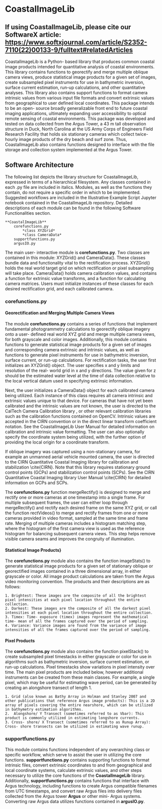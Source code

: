 ﻿# CoastalImageLib
 
## If using CoastalImageLib, please cite our SoftwareX article: https://www.softxjournal.com/article/S2352-7110(22)00133-9/fulltext#relatedArticles

CoastalImageLib is a Python- based library that produces common coastal image products intended for quantitative analysis of coastal environments. This library contains functions to georectify and merge multiple oblique camera views, produce statistical image products for a given set of images, create subsampled pixel instruments for use in bathymetric inversion, surface current estimation, run-up calculations, and other quantitative analyses. This library also contains support functions to format camera intrinsic values from various input file formats and convert extrinsic values from geographical to user defined local coordinates. This package intends to be an open- source broadly generalizable front end to future coastal imaging applications, ultimately expanding user accessibility to optical remote sensing of coastal environments. This package was developed and tested on data collected from the Argus Tower, a 43 m tall observation structure in Duck, North Carolina at the US Army Corps of Engineers Field Research Facility that holds six stationary cameras which collect twice- hourly image products of the dry beach and surf zone. Thus, CoastalImageLib also contains functions designed to interface with the file storage and collection system implemented at the Argus Tower. 

## Software Architecture

The following list depicts the library structure for CoastalImageLib, expressed in terms of a hierarchical filesystem. Any classes contained in each .py file are included in italics. Modules, as well as the functions they contain, do not require a specific order in which to be implemented. Suggested workflows are included in the Illustrative Example Script Jupyter notebook contained in the CoastalImageLib repository. Detailed descriptions of each module can be found in the following Software Functionalities section.

    **CoastalImageLib**
        corefunctions.py
            *class XYZGrid*
            *class CameraData*
        supportfunctions.py
        argusIO.py
    
The main user- interactive module is **corefunctions.py**. Two classes are contained in this module: XYZGrid() and CameraData(). These classes bundle data and functionality vital to the rectification process. XYZGrid() holds the real world target grid on which rectification or pixel subsampling will take place. CameraData() holds camera calibration values, and contains a function for extrinsic value transforms, and a function for calculating camera matrices. Users must initialize instances of these classes for each desired rectification grid, and each calibrated camera.

### corefunctions.py

#### Georectification and Merging Multiple Camera Views

The module **corefunctions.py** contains a series of functions that implement fundamental photogrammetry calculations to georectify oblique imagery onto a user- defined real world XYZ grid and merge multiple camera views, for both grayscale and color images. Additionally, this module contains functions to generate statistical image products for a given set of images and corresponding camera extrinsic and intrinsic values, as well as functions to generate pixel instruments for use in bathymetric inversion, surface current, or run-up calculations. For rectification tasks, the user first initializes an XYZGrid() object. The user specifies x and y limits and resolution of the real- world grid in x and y directions. The value given for z should be the estimated water level at the time of data collection relative to the local vertical datum used in specifying extrinsic information. 

Next, the user initializes a CameraData() object for each calibrated camera being utilized. Each instance of this class requires all camera intrinsic and extrinsic values unique to that device. For cameras that have not yet been calibrated and the intrinsic values are not known, the user is directed to the CalTech Camera Calibration library , or other relevant calibration libraries such as the calibration functions contained on OpenCV. Intrinsic values are accepted in the CIRN convention or in the direct linear transform coefficient notation. See the CoastalImageLib User Manual for detailed information on calibration and intrinsic value formatting. The user can also optionally specify the coordinate system being utilized, with the further option of providing the local origin for a coordinate transform. 

If oblique imagery was captured using a non-stationary camera, for example an unmanned aerial vehicle mounted camera, the user is directed to the CIRN Quantitative Coastal Imaging library for calibration and stabilization \cite{CIRN}. Note that this library requires stationary ground control points (GCPs) and stabilization control points (SCPs). See the CIRN Quantitative Coastal Imaging library User Manual \cite{CIRN} for detailed information on GCPs and SCPs.
    
The **corefunctions.py** function mergeRectify() is designed to merge and rectify one or more cameras at one timestamp into a single frame. For multiple subsequent frames, the user can either loop through mergeRectify() and rectify each desired frame on the same XYZ grid, or call the function rectVideos() to merge and rectify frames from one or more cameras provided in video format, sampled at the same time and frame rate. Merging of multiple cameras includes a histogram matching step, where the histogram of the first camera view is used as the reference histogram for balancing subsequent camera views. This step helps remove visible camera seams and improves the congruity of illumination.

#### Statistical Image Products}

The **corefunctions.py** module also contains the function imageStats() to generate statistical image products for a given set of stationary oblique or georectified images contained in a three dimensional array, in either grayscale or color. All image product calculations are taken from the Argus video monitoring convention. The products and their descriptions are as follows:

    1. Brightest: These images are the composite of all the brightest pixel intensities at each pixel location throughout the entire collection.
    2. Darkest: These images are the composite of all the darkest pixel intensities at each pixel location throughout the entire collection.
    3. Timex: Time- exposure (timex) images represent the mathematical time- mean of all the frames captured over the period of sampling. 
    4. Variance: Variance images are found from the variance of image intensities of all the frames captured over the period of sampling. 

#### Pixel Products

The **corefunctions.py** module also contains the function pixelStack() to create subsampled pixel timestacks in either grayscale or color for use in algorithms such as bathymetric inversion, surface current estimation, or run-up calculations. Pixel timestacks show variations in pixel intensity over time. The main pixel products are included below, however additional instruments can be created from these main classes. For example, a single pixel, which may be useful for estimating wave period, can be generated by creating an alongshore transect of length 1.

    1. Grid (also known as Bathy Array in Holman and Stanley 2007 and other publications that reference Argus image products): This is a 2D array of pixels covering the entire nearshore, which can be utilized in bathymetry estimation algorithms. 
    2.  Alongshore/ Y Transect (sometimes referred to as Vbar): This product is commonly utilized in estimating longshore currents.
    3. Cross- shore/ X Transect (sometimes referred to as Runup Array): Cross- shore transects can be utilized in estimating wave runup.


### **supportfunctions.py**

This module contains functions independent of any overarching class or specific workflow, which serve to assist the user in utilizing the core functions. **supportfunctions.py** contains supporting functions to format intrinsic files, convert extrinsic coordinates to and from geographical and local coordinate systems, calculate extrinsic values, and other steps necessary to utilize the core functions of the **CoastalImageLib** library. Additionally, **supportfunctions.py** contains functions that interface with Argus technology, including functions to create Argus compatible filenames from UTC timestamps, and convert raw Argus files into delivery files collected from the Argus tower **Argus** or other mini- Argus systems. Converting raw Argus data utilizes functions contained in **argusIO.py**.
